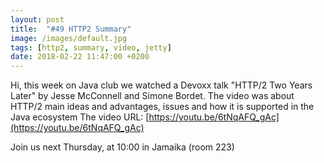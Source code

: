 ```yaml
---
layout: post
title:  "#49 HTTP2 Summary"
image: /images/default.jpg
tags: [http2, summary, video, jetty]
date: 2018-02-22 11:47:00 +0200
---
```


Hi, this week on Java club
we watched a Devoxx talk "HTTP/2 Two Years Later" by Jesse McConnell and Simone Bordet. The video was about HTTP/2 main ideas and advantages, issues and how it is supported in the Java ecosystem
The video URL: [https://youtu.be/6tNqAFQ_gAc](https://youtu.be/6tNqAFQ_gAc)

Join us next Thursday, at 10:00 in Jamaika (room 223)
